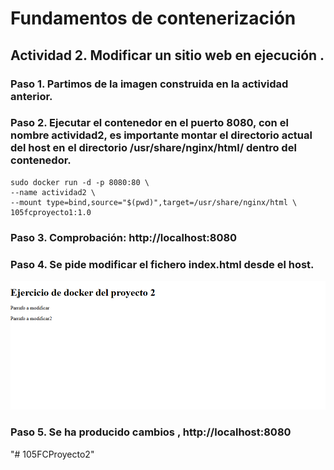 # Fundamentos de contenerización 

## Actividad 2. Modificar un sitio web en ejecución .

### Paso 1. Partimos de la imagen construida en la actividad anterior. 

### Paso 2. Ejecutar el contenedor en el puerto 8080, con el nombre actividad2, es importante montar el directorio actual del host en el directorio /usr/share/nginx/html/ dentro del contenedor. 
```
sudo docker run -d -p 8080:80 \
--name actividad2 \
--mount type=bind,source="$(pwd)",target=/usr/share/nginx/html \
105fcproyecto1:1.0

```

### Paso 3. Comprobación: http://localhost:8080 

 
### Paso 4. Se pide modificar el fichero index.html desde el host. 

 ![alt text](image.png)

### Paso 5. Se ha producido cambios , http://localhost:8080 
"# 105FCProyecto2" 
